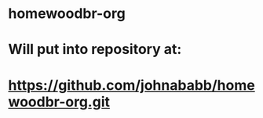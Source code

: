 # homewoodbr-org

# Will put into repository at:

# https://github.com/johnababb/homewoodbr-org.git
